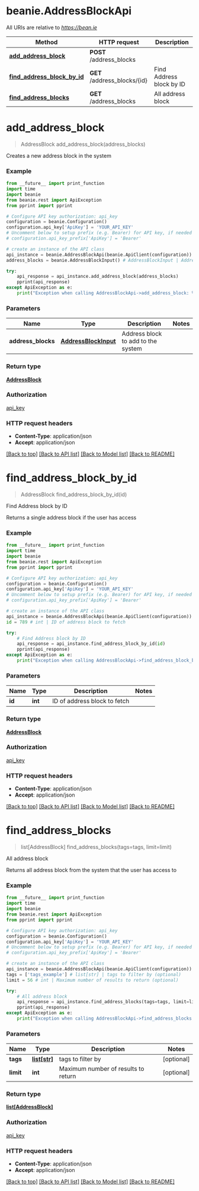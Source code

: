 # beanie.AddressBlockApi

All URIs are relative to *https://bean.ie*

Method | HTTP request | Description
------------- | ------------- | -------------
[**add_address_block**](AddressBlockApi.md#add_address_block) | **POST** /address_blocks | 
[**find_address_block_by_id**](AddressBlockApi.md#find_address_block_by_id) | **GET** /address_blocks/{id} | Find Address block by ID
[**find_address_blocks**](AddressBlockApi.md#find_address_blocks) | **GET** /address_blocks | All address block


# **add_address_block**
> AddressBlock add_address_block(address_blocks)



Creates a new address block in the system

### Example
```python
from __future__ import print_function
import time
import beanie
from beanie.rest import ApiException
from pprint import pprint

# Configure API key authorization: api_key
configuration = beanie.Configuration()
configuration.api_key['ApiKey'] = 'YOUR_API_KEY'
# Uncomment below to setup prefix (e.g. Bearer) for API key, if needed
# configuration.api_key_prefix['ApiKey'] = 'Bearer'

# create an instance of the API class
api_instance = beanie.AddressBlockApi(beanie.ApiClient(configuration))
address_blocks = beanie.AddressBlockInput() # AddressBlockInput | Address block to add to the system

try:
    api_response = api_instance.add_address_block(address_blocks)
    pprint(api_response)
except ApiException as e:
    print("Exception when calling AddressBlockApi->add_address_block: %s\n" % e)
```

### Parameters

Name | Type | Description  | Notes
------------- | ------------- | ------------- | -------------
 **address_blocks** | [**AddressBlockInput**](AddressBlockInput.md)| Address block to add to the system | 

### Return type

[**AddressBlock**](AddressBlock.md)

### Authorization

[api_key](../README.md#api_key)

### HTTP request headers

 - **Content-Type**: application/json
 - **Accept**: application/json

[[Back to top]](#) [[Back to API list]](../README.md#documentation-for-api-endpoints) [[Back to Model list]](../README.md#documentation-for-models) [[Back to README]](../README.md)

# **find_address_block_by_id**
> AddressBlock find_address_block_by_id(id)

Find Address block by ID

Returns a single address block if the user has access

### Example
```python
from __future__ import print_function
import time
import beanie
from beanie.rest import ApiException
from pprint import pprint

# Configure API key authorization: api_key
configuration = beanie.Configuration()
configuration.api_key['ApiKey'] = 'YOUR_API_KEY'
# Uncomment below to setup prefix (e.g. Bearer) for API key, if needed
# configuration.api_key_prefix['ApiKey'] = 'Bearer'

# create an instance of the API class
api_instance = beanie.AddressBlockApi(beanie.ApiClient(configuration))
id = 789 # int | ID of address block to fetch

try:
    # Find Address block by ID
    api_response = api_instance.find_address_block_by_id(id)
    pprint(api_response)
except ApiException as e:
    print("Exception when calling AddressBlockApi->find_address_block_by_id: %s\n" % e)
```

### Parameters

Name | Type | Description  | Notes
------------- | ------------- | ------------- | -------------
 **id** | **int**| ID of address block to fetch | 

### Return type

[**AddressBlock**](AddressBlock.md)

### Authorization

[api_key](../README.md#api_key)

### HTTP request headers

 - **Content-Type**: application/json
 - **Accept**: application/json

[[Back to top]](#) [[Back to API list]](../README.md#documentation-for-api-endpoints) [[Back to Model list]](../README.md#documentation-for-models) [[Back to README]](../README.md)

# **find_address_blocks**
> list[AddressBlock] find_address_blocks(tags=tags, limit=limit)

All address block

Returns all address block from the system that the user has access to

### Example
```python
from __future__ import print_function
import time
import beanie
from beanie.rest import ApiException
from pprint import pprint

# Configure API key authorization: api_key
configuration = beanie.Configuration()
configuration.api_key['ApiKey'] = 'YOUR_API_KEY'
# Uncomment below to setup prefix (e.g. Bearer) for API key, if needed
# configuration.api_key_prefix['ApiKey'] = 'Bearer'

# create an instance of the API class
api_instance = beanie.AddressBlockApi(beanie.ApiClient(configuration))
tags = ['tags_example'] # list[str] | tags to filter by (optional)
limit = 56 # int | Maximum number of results to return (optional)

try:
    # All address block
    api_response = api_instance.find_address_blocks(tags=tags, limit=limit)
    pprint(api_response)
except ApiException as e:
    print("Exception when calling AddressBlockApi->find_address_blocks: %s\n" % e)
```

### Parameters

Name | Type | Description  | Notes
------------- | ------------- | ------------- | -------------
 **tags** | [**list[str]**](str.md)| tags to filter by | [optional] 
 **limit** | **int**| Maximum number of results to return | [optional] 

### Return type

[**list[AddressBlock]**](AddressBlock.md)

### Authorization

[api_key](../README.md#api_key)

### HTTP request headers

 - **Content-Type**: application/json
 - **Accept**: application/json

[[Back to top]](#) [[Back to API list]](../README.md#documentation-for-api-endpoints) [[Back to Model list]](../README.md#documentation-for-models) [[Back to README]](../README.md)

